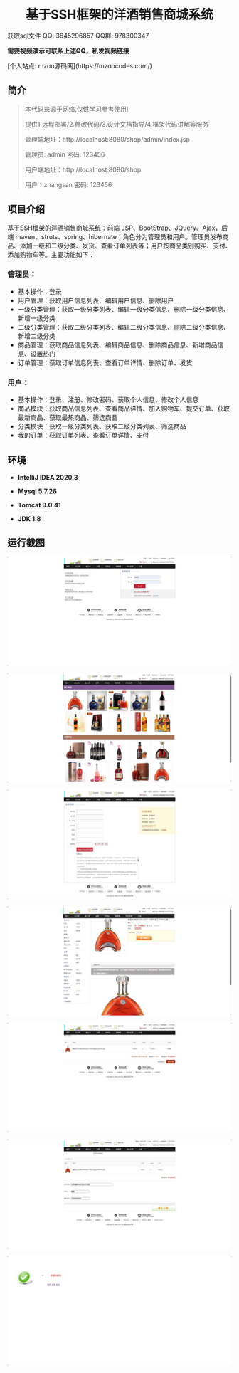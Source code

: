 <p><h1 align="center">基于SSH框架的洋酒销售商城系统</h1></p>

<p> 获取sql文件 QQ: 3645296857 QQ群: 978300347 </p>
<b> 需要视频演示可联系上述QQ，私发视频链接 </b>

<p> [个人站点: mzoo源码网](https://mzoocodes.com/)</p>

## 简介

> 本代码来源于网络,仅供学习参考使用!
>
> 提供1.远程部署/2.修改代码/3.设计文档指导/4.框架代码讲解等服务
>
> 管理端地址：http://localhost:8080/shop/admin/index.jsp
>
> 管理员: admin 密码: 123456
>
> 用户端地址：http://localhost:8080/shop
>
> 用户：zhangsan 密码: 123456
>

## 项目介绍

基于SSH框架的洋酒销售商城系统：前端 JSP、BootStrap、JQuery、Ajax，后端 maven、struts、spring、hibernate；角色分为管理员和用户。管理员发布商品、添加一级和二级分类、发货、查看订单列表等；用户按商品类别购买、支付、添加购物车等。主要功能如下：

### 管理员：

- 基本操作：登录
- 用户管理：获取用户信息列表、编辑用户信息、删除用户
- 一级分类管理：获取一级分类列表、编辑一级分类信息、删除一级分类信息、新增一级分类
- 二级分类管理：获取二级分类列表、编辑二级分类信息、删除二级分类信息、新增二级分类
- 商品管理：获取商品信息列表、编辑商品信息、删除商品信息、新增商品信息、设置热门
- 订单管理：获取订单信息列表、查看订单详情、删除订单、发货

### 用户：

- 基本操作：登录、注册、修改密码、获取个人信息、修改个人信息
- 商品模块：获取商品信息列表、查看商品详情、加入购物车、提交订单、获取最新商品、获取最热商品、筛选商品
- 分类模块：获取一级分类列表、获取二级分类列表、筛选商品
- 我的订单：获取订单列表、查看订单详情、支付

## 环境

- <b>IntelliJ IDEA 2020.3</b>

- <b>Mysql 5.7.26</b>

- <b>Tomcat 9.0.41</b>

- <b>JDK 1.8</b>

## 运行截图
![](screenshot/1.png)

![](screenshot/2.png)

![](screenshot/3.png)

![](screenshot/4.png)

![](screenshot/5.png)

![](screenshot/6.png)

![](screenshot/7.png)

